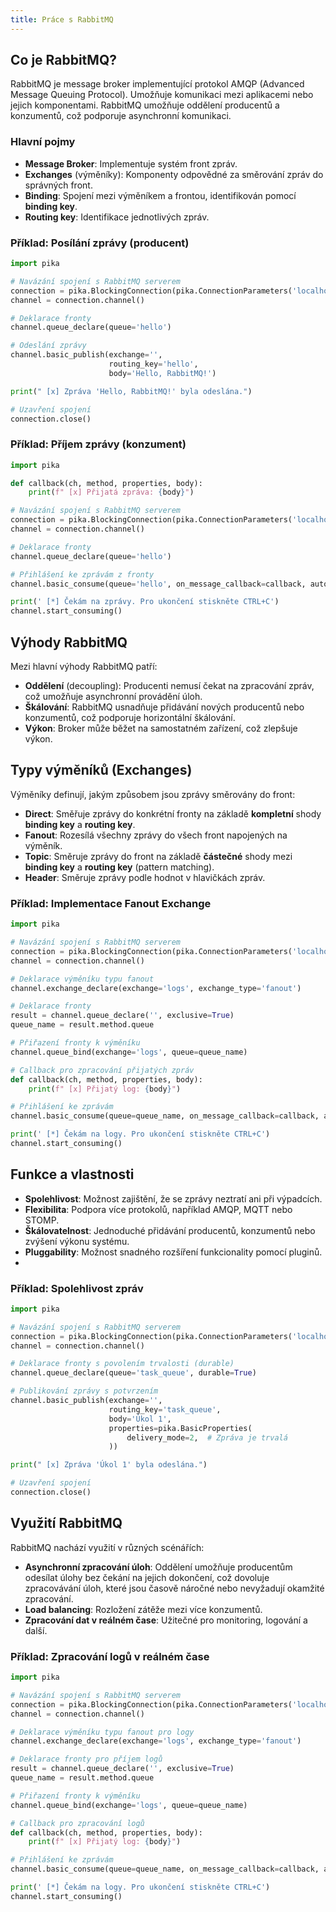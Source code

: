 ```yaml
---
title: Práce s RabbitMQ
---
```


## Co je RabbitMQ?
RabbitMQ je message broker implementující protokol AMQP (Advanced Message Queuing Protocol). Umožňuje komunikaci mezi aplikacemi nebo jejich komponentami. RabbitMQ umožňuje oddělení producentů a konzumentů, což podporuje asynchronní komunikaci.

### Hlavní pojmy
- **Message Broker**: Implementuje systém front zpráv.
- **Exchanges** (výměníky): Komponenty odpovědné za směrování zpráv do správných front.
- **Binding**: Spojení mezi výměníkem a frontou, identifikován pomocí **binding key**.
- **Routing key**: Identifikace jednotlivých zpráv.

### Příklad: Posílání zprávy (producent)
```python
import pika

# Navázání spojení s RabbitMQ serverem
connection = pika.BlockingConnection(pika.ConnectionParameters('localhost'))
channel = connection.channel()

# Deklarace fronty
channel.queue_declare(queue='hello')

# Odeslání zprávy
channel.basic_publish(exchange='',
                      routing_key='hello',
                      body='Hello, RabbitMQ!')

print(" [x] Zpráva 'Hello, RabbitMQ!' byla odeslána.")

# Uzavření spojení
connection.close()
```

### Příklad: Příjem zprávy (konzument)
```python
import pika

def callback(ch, method, properties, body):
    print(f" [x] Přijatá zpráva: {body}")

# Navázání spojení s RabbitMQ serverem
connection = pika.BlockingConnection(pika.ConnectionParameters('localhost'))
channel = connection.channel()

# Deklarace fronty
channel.queue_declare(queue='hello')

# Přihlášení ke zprávám z fronty
channel.basic_consume(queue='hello', on_message_callback=callback, auto_ack=True)

print(' [*] Čekám na zprávy. Pro ukončení stiskněte CTRL+C')
channel.start_consuming()
```
## Výhody RabbitMQ
Mezi hlavní výhody RabbitMQ patří:
- **Oddělení** (decoupling): Producenti nemusí čekat na zpracování zpráv, což umožňuje asynchronní provádění úloh.
- **Škálování**: RabbitMQ usnadňuje přidávání nových producentů nebo konzumentů, což podporuje horizontální škálování.
- **Výkon**: Broker může běžet na samostatném zařízení, což zlepšuje výkon.

## Typy výměníků (Exchanges)
Výměníky definují, jakým způsobem jsou zprávy směrovány do front:
- **Direct**: Směřuje zprávy do konkrétní fronty na základě **kompletní** shody **binding key** a **routing key**.
- **Fanout**: Rozesílá všechny zprávy do všech front napojených na výměník.
- **Topic**: Směruje zprávy do front na základě **částečné** shody mezi **binding key** a **routing key** (pattern matching).
- **Header**: Směruje zprávy podle hodnot v hlavičkách zpráv.

### Příklad: Implementace Fanout Exchange
```python
import pika

# Navázání spojení s RabbitMQ serverem
connection = pika.BlockingConnection(pika.ConnectionParameters('localhost'))
channel = connection.channel()

# Deklarace výměníku typu fanout
channel.exchange_declare(exchange='logs', exchange_type='fanout')

# Deklarace fronty
result = channel.queue_declare('', exclusive=True)
queue_name = result.method.queue

# Přiřazení fronty k výměníku
channel.queue_bind(exchange='logs', queue=queue_name)

# Callback pro zpracování přijatých zpráv
def callback(ch, method, properties, body):
    print(f" [x] Přijatý log: {body}")

# Přihlášení ke zprávám
channel.basic_consume(queue=queue_name, on_message_callback=callback, auto_ack=True)

print(' [*] Čekám na logy. Pro ukončení stiskněte CTRL+C')
channel.start_consuming()
```

## Funkce a vlastnosti
- **Spolehlivost**: Možnost zajištění, že se zprávy neztratí ani při výpadcích.
- **Flexibilita**: Podpora více protokolů, například AMQP, MQTT nebo STOMP.
- **Škálovatelnost**: Jednoduché přidávání producentů, konzumentů nebo zvýšení výkonu systému.
- **Pluggability**: Možnost snadného rozšíření funkcionality pomocí pluginů.
- 
### Příklad: Spolehlivost zpráv
```python
import pika

# Navázání spojení s RabbitMQ serverem
connection = pika.BlockingConnection(pika.ConnectionParameters('localhost'))
channel = connection.channel()

# Deklarace fronty s povolením trvalosti (durable)
channel.queue_declare(queue='task_queue', durable=True)

# Publikování zprávy s potvrzením
channel.basic_publish(exchange='',
                      routing_key='task_queue',
                      body='Úkol 1',
                      properties=pika.BasicProperties(
                          delivery_mode=2,  # Zpráva je trvalá
                      ))

print(" [x] Zpráva 'Úkol 1' byla odeslána.")

# Uzavření spojení
connection.close()
```

## Využití RabbitMQ
RabbitMQ nachází využití v různých scénářích:
- **Asynchronní zpracování úloh**: Oddělení umožňuje producentům odesílat úlohy bez čekání na jejich dokončení, což dovoluje zpracovávání úloh, které jsou časově náročné nebo nevyžadují okamžité zpracování.
- **Load balancing**: Rozložení zátěže mezi více konzumentů.
- **Zpracování dat v reálném čase**: Užitečné pro monitoring, logování a další.
 ### Příklad: Zpracování logů v reálném čase
```python
import pika

# Navázání spojení s RabbitMQ serverem
connection = pika.BlockingConnection(pika.ConnectionParameters('localhost'))
channel = connection.channel()

# Deklarace výměníku typu fanout pro logy
channel.exchange_declare(exchange='logs', exchange_type='fanout')

# Deklarace fronty pro příjem logů
result = channel.queue_declare('', exclusive=True)
queue_name = result.method.queue

# Přiřazení fronty k výměníku
channel.queue_bind(exchange='logs', queue=queue_name)

# Callback pro zpracování logů
def callback(ch, method, properties, body):
    print(f" [x] Přijatý log: {body}")

# Přihlášení ke zprávám
channel.basic_consume(queue=queue_name, on_message_callback=callback, auto_ack=True)

print(' [*] Čekám na logy. Pro ukončení stiskněte CTRL+C')
channel.start_consuming()
```

